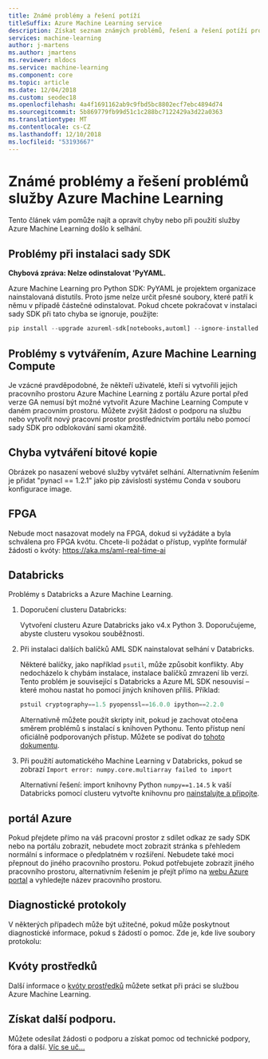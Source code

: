 ```yaml
---
title: Známé problémy a řešení potíží
titleSuffix: Azure Machine Learning service
description: Získat seznam známých problémů, řešení a řešení potíží pro službu Azure Machine Learning.
services: machine-learning
author: j-martens
ms.author: jmartens
ms.reviewer: mldocs
ms.service: machine-learning
ms.component: core
ms.topic: article
ms.date: 12/04/2018
ms.custom: seodec18
ms.openlocfilehash: 4a4f1691162ab9c9fbd5bc8802ecf7ebc4894d74
ms.sourcegitcommit: 5b869779fb99d51c1c288bc7122429a3d22a0363
ms.translationtype: MT
ms.contentlocale: cs-CZ
ms.lasthandoff: 12/10/2018
ms.locfileid: "53193667"
---
```

# <a name="known-issues-and-troubleshooting-azure-machine-learning-service"></a>Známé problémy a řešení problémů služby Azure Machine Learning
 
Tento článek vám pomůže najít a opravit chyby nebo při použití služby Azure Machine Learning došlo k selhání. 

## <a name="sdk-installation-issues"></a>Problémy při instalaci sady SDK

**Chybová zpráva: Nelze odinstalovat 'PyYAML.** 

Azure Machine Learning pro Python SDK: PyYAML je projektem organizace nainstalovaná distutils. Proto jsme nelze určit přesné soubory, které patří k němu v případě částečné odinstalovat. Pokud chcete pokračovat v instalaci sady SDK při tato chyba se ignoruje, použijte:
```Python 
pip install --upgrade azureml-sdk[notebooks,automl] --ignore-installed PyYAML
```

## <a name="trouble-creating-azure-machine-learning-compute"></a>Problémy s vytvářením, Azure Machine Learning Compute
Je vzácné pravděpodobné, že někteří uživatelé, kteří si vytvořili jejich pracovního prostoru Azure Machine Learning z portálu Azure portal před verze GA nemusí být možné vytvořit Azure Machine Learning Compute v daném pracovním prostoru. Můžete zvýšit žádost o podporu na službu nebo vytvořit nový pracovní prostor prostřednictvím portálu nebo pomocí sady SDK pro odblokování sami okamžitě. 

## <a name="image-building-failure"></a>Chyba vytváření bitové kopie

Obrázek po nasazení webové služby vytvářet selhání. Alternativním řešením je přidat "pynacl == 1.2.1" jako pip závislosti systému Conda v souboru konfigurace image.  

## <a name="fpgas"></a>FPGA
Nebude moct nasazovat modely na FPGA, dokud si vyžádáte a byla schválena pro FPGA kvótu. Chcete-li požádat o přístup, vyplňte formulář žádosti o kvóty: https://aka.ms/aml-real-time-ai

## <a name="databricks"></a>Databricks

Problémy s Databricks a Azure Machine Learning.

1. Doporučení clusteru Databricks:
   
   Vytvoření clusteru Azure Databricks jako v4.x Python 3. Doporučujeme, abyste clusteru vysokou souběžnosti.
 
2. Při instalaci dalších balíčků AML SDK nainstalovat selhání v Databricks.

   Některé balíčky, jako například `psutil`, může způsobit konflikty. Aby nedocházelo k chybám instalace, instalace balíčků zmrazení lib verzí. Tento problém je související s Databricks a Azure ML SDK nesouvisí – které mohou nastat ho pomocí jiných knihoven příliš. Příklad:
   ```python
   pstuil cryptography==1.5 pyopenssl==16.0.0 ipython==2.2.0
   ```
   Alternativně můžete použít skripty init, pokud je zachovat otočena směrem problémů s instalací s knihoven Pythonu. Tento přístup není oficiálně podporovaných přístup. Můžete se podívat do [tohoto dokumentu](https://docs.azuredatabricks.net/user-guide/clusters/init-scripts.html#cluster-scoped-init-scripts).

3. Při použití automatického Machine Learning v Databricks, pokud se zobrazí `Import error: numpy.core.multiarray failed to import`

   Alternativní řešení: import knihovny Python `numpy==1.14.5` k vaší Databricks pomocí clusteru vytvořte knihovnu pro [nainstalujte a připojte](https://docs.databricks.com/user-guide/libraries.html#create-a-library).

## <a name="azure-portal"></a>portál Azure
Pokud přejdete přímo na váš pracovní prostor z sdílet odkaz ze sady SDK nebo na portálu zobrazit, nebudete moct zobrazit stránka s přehledem normální s informace o předplatném v rozšíření. Nebudete také moci přepnout do jiného pracovního prostoru. Pokud potřebujete zobrazit jiného pracovního prostoru, alternativním řešením je přejít přímo na [webu Azure portal](https://portal.azure.com) a vyhledejte název pracovního prostoru.

## <a name="diagnostic-logs"></a>Diagnostické protokoly
V některých případech může být užitečné, pokud může poskytnout diagnostické informace, pokud s žádostí o pomoc. Zde je, kde live soubory protokolu:

## <a name="resource-quotas"></a>Kvóty prostředků

Další informace o [kvóty prostředků](how-to-manage-quotas.md) můžete setkat při práci se službou Azure Machine Learning.

## <a name="get-more-support"></a>Získat další podporu.

Můžete odesílat žádosti o podporu a získat pomoc od technické podpory, fóra a další. [Víc se uč...](support-for-aml-services.md)
